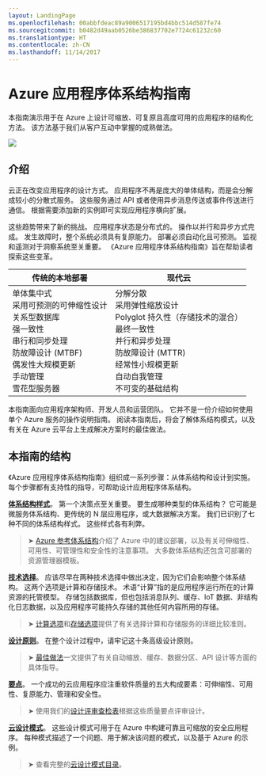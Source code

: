 ```yaml
---
layout: LandingPage
ms.openlocfilehash: 00abbfdeac89a9006517195bd4bbc514d587fe74
ms.sourcegitcommit: b0482d49aab0526be386837702e7724c61232c60
ms.translationtype: HT
ms.contentlocale: zh-CN
ms.lasthandoff: 11/14/2017
---
```

# <a name="azure-application-architecture-guide"></a>Azure 应用程序体系结构指南

本指南演示用于在 Azure 上设计可缩放、可复原且高度可用的应用程序的结构化方法。 该方法基于我们从客户互动中掌握的成熟做法。

<img src="./images/guide-steps.svg" style="max-width:800px;"/>

## <a name="introduction"></a>介绍

云正在改变应用程序的设计方式。 应用程序不再是庞大的单体结构，而是会分解成较小的分散式服务。 这些服务通过 API 或者使用异步消息传送或事件传送进行通信。 根据需要添加新的实例即可实现应用程序横向扩展。 

这些趋势带来了新的挑战。 应用程序状态是分布式的。 操作以并行和异步方式完成。 发生故障时，整个系统必须具有复原能力。 部署必须自动化且可预测。 监视和遥测对于洞察系统至关重要。 《Azure 应用程序体系结构指南》旨在帮助读者探索这些变革。 

<table>
<thead>
    <tr><th>传统的本地部署</th><th>现代云</th></tr>
</thead>
<tbody>
<tr><td>单体集中式<br/>
采用可预测的可伸缩性设计<br/>
关系型数据库<br/>
强一致性<br/>
串行和同步处理<br/>
防故障设计 (MTBF)<br/>
偶发性大规模更新<br/>
手动管理<br/>
雪花型服务器</td>
<td>
分解分散<br/>
采用弹性缩放设计<br/>
Polyglot 持久性（存储技术的混合）<br/>
最终一致性<br/>
并行和异步处理<br/>
防故障设计 (MTTR)<br/>
经常性小规模更新<br/>
自动自我管理<br/>
不可变的基础结构<br/>
</td>
</tbody>
</table>

本指南面向应用程序架构师、开发人员和运营团队。 它并不是一份介绍如何使用单个 Azure 服务的操作说明指南。 阅读本指南后，将会了解体系结构模式，以及有关在 Azure 云平台上生成解决方案时的最佳做法。

## <a name="how-this-guide-is-structured"></a>本指南的结构

《Azure 应用程序体系结构指南》组织成一系列步骤：从体系结构和设计到实施。 每个步骤都有支持性的指导，可帮助设计应用程序体系结构。

**[体系结构样式][arch-styles]**。 第一个决策点至关重要。 要生成哪种类型的体系结构？ 它可能是微服务体系结构、更传统的 N 层应用程序，或大数据解决方案。 我们已识别了七种不同的体系结构样式。 这些样式各有利弊。

> &#10148; [Azure 参考体系结构][ref-archs]介绍了 Azure 中的建议部署，以及有关可伸缩性、可用性、可管理性和安全性的注意事项。 大多数体系结构还包含可部署的资源管理器模板。

**[技术选择][technology-choices]**。 应该尽早在两种技术选择中做出决定，因为它们会影响整个体系结构。 这两个选项是计算和存储技术。 术语“计算”指的是应用程序运行所在的计算资源的托管模型。 存储包括数据库，但也包括消息队列、缓存、IoT 数据、非结构化日志数据，以及应用程序可能持久存储的其他任何内容所用的存储。 

> &#10148; [计算选项][compute-options]和[存储选项][storage-options]提供了有关选择计算和存储服务的详细比较准则。

**[设计原则][design-principles]**。 在整个设计过程中，请牢记这十条高级设计原则。 

> &#10148; [最佳做法][best-practices]一文提供了有关自动缩放、缓存、数据分区、API 设计等方面的具体指导。   

**[要点][pillars]**。 一个成功的云应用程序应注重软件质量的五大构成要素：可伸缩性、可用性、复原能力、管理和安全性。 

> &#10148; 使用我们的[设计评审查检表][checklists]根据这些质量要点评审设计。 

**[云设计模式][patterns]**。 这些设计模式可用于在 Azure 中构建可靠且可缩放的安全应用程序。 每种模式描述了一个问题、用于解决该问题的模式，以及基于 Azure 的示例。

> &#10148; 查看完整的[云设计模式目录](../patterns/index.md)。


[arch-styles]: ./architecture-styles/index.md
[best-practices]: ../best-practices/index.md
[checklists]: ../checklist/index.md
[compute-options]: ./technology-choices/compute-comparison.md
[design-principles]: ./design-principles/index.md
[patterns]: ../patterns/index.md?toc=/azure/architecture/guide/toc.json
[pillars]: ./pillars.md
[ref-archs]: ../reference-architectures/index.md
[storage-options]: ./technology-choices/data-store-comparison.md
[technology-choices]: ./technology-choices/index.md

